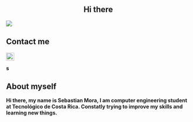 <h2 align="center"> <b> Hi there </br></h2>


![](https://komarev.com/ghpvc/?username=sebas-mora28)


## Contact me 


<a href="https://twitter.com/sebasmora_2000">
  <img align="left" alt="migue_mesen | Twitter" width="22px" src="https://raw.githubusercontent.com/peterthehan/peterthehan/master/assets/twitter.svg" />
</a>



</br>
</br>s

## About myself

Hi there, my name is Sebastian Mora, I am computer engineering student at Tecnológico de Costa Rica. Constatly trying to improve my skills and learning new things.  